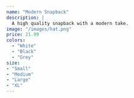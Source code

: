 ```yaml
---
name: "Modern Snapback"
description: |
  A high quality snapback with a modern take.
image: "/images/hat.png"
price: 21.99
colors:
  - "White"
  - "Black"
  - "Grey"
size:
- "Small"
- "Medium"
- "Large"
- "XL"
---
```

